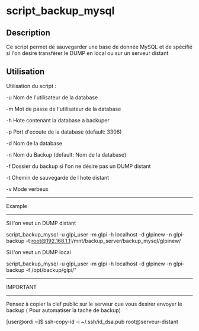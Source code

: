 # script_backup_mysql

## Description
Ce script permet de sauvegarder une base de donnée MySQL et de spécifié si l'on
désire transférer le DUMP en local ou sur un serveur distant

## Utilisation

Utilisation du script :

	
-u Nom de l'utilisateur de la database

-m Mot de passe de l'utilisateur de la database

-h Hote contenant la database a backuper

-p Port d'ecoute de la database (default: 3306)

-d Nom de la database

-n Nom du Backup (default: Nom de la database)

-f Dossier du backup si l'on ne désire pas un DUMP distant

-t Chemin de sauvegarde de l hote distant

-v Mode verbeux

*******
Example
*******

Si l'on veut un DUMP distant

script_backup_mysql -u glpi_user -m glpi -h localhost -d glpinew -n glpi-backup -t root@192.168.1.1:/mnt/backup_server/backup_mysql/glpinew/


Si l'on veut un DUMP local

script_backup_mysql -u glpi_user -m glpi -h localhost -d glpinew -n glpi-backup -f /opt/backup/glpi/"


*********
IMPORTANT
*********

Pensez à copier la clef public sur le serveur que vous desirer envoyer le backup ( Pour automatiser la tache de backup)

[user@ordi ~]$ ssh-copy-id -i ~/.ssh/id_dsa.pub root@serveur-distant

